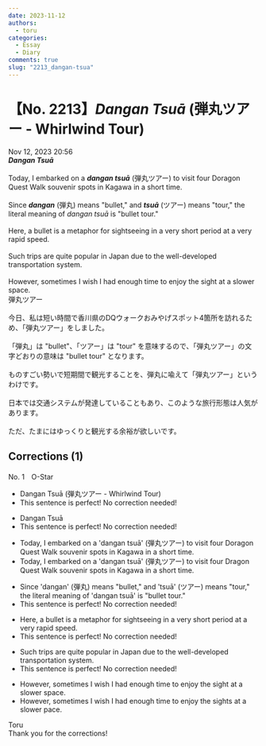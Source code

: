 ```yaml
---
date: 2023-11-12
authors:
  - toru
categories:
  - Essay
  - Diary
comments: true
slug: "2213_dangan-tsua"
---
```


# 【No. 2213】<strong><em>Dangan Tsuā</strong></em> (弾丸ツアー - Whirlwind Tour)
<div class="date">Nov 12, 2023 20:56</div>
<div id="post"><div id="body_show_ori">
<strong><em>Dangan Tsuā</strong></em><br/><br/>Today, I embarked on a <strong><em>dangan tsuā</em></strong> (弾丸ツアー) to visit four Doragon Quest Walk souvenir spots in Kagawa in a short time.<br/><br/>Since <strong><em>dangan</em></strong> (弾丸) means "bullet," and <strong><em>tsuā</em></strong> (ツアー) means "tour," the literal meaning of <em>dangan tsuā</em> is "bullet tour."<br/><br/>Here, a bullet is a metaphor for sightseeing in a very short period at a very rapid speed.<br/><br/>Such trips are quite popular in Japan due to the well-developed transportation system.<br/><br/>However, sometimes I wish I had enough time to enjoy the sight at a slower space.
</div></div>

<!-- more -->

<div id="post_ja"><div id="body_show_mo">
弾丸ツアー<br/><br/>今日、私は短い時間で香川県のDQウォークおみやげスポット4箇所を訪れるため、「弾丸ツアー」をしました。<br/><br/>「弾丸」は "bullet"、「ツアー」は "tour" を意味するので、「弾丸ツアー」の文字どおりの意味は "bullet tour" となります。<br/><br/>ものすごい勢いで短期間で観光することを、弾丸に喩えて「弾丸ツアー」というわけです。<br/><br/>日本では交通システムが発達していることもあり、このような旅行形態は人気があります。<br/><br/>ただ、たまにはゆっくりと観光する余裕が欲しいです。
</div></div>

## Corrections (1)
<div id="block"><div class="first_name"> No. 1　<span class="just_name">O-Star</span></div><div id="block2">
<ul class="correction_field">
<li class="incorrect">Dangan Tsuā (弾丸ツアー - Whirlwind Tour)</li>
<li class="corrected perfect">This sentence is perfect! No correction needed!</li>
</ul>
<ul class="correction_field">
<li class="incorrect">Dangan Tsuā</li>
<li class="corrected perfect">This sentence is perfect! No correction needed!</li>
</ul>
<ul class="correction_field">
<li class="incorrect">Today, I embarked on a 'dangan tsuā' (弾丸ツアー) to visit four Doragon Quest Walk souvenir spots in Kagawa in a short time.</li>
<li class="corrected correct">
Today, I embarked on a 'dangan tsuā' (弾丸ツアー) to visit four<span class="f_bold"> Dragon</span> Quest Walk souvenir spots in Kagawa in a short time.
</li>
</ul>
<ul class="correction_field">
<li class="incorrect">Since 'dangan' (弾丸) means "bullet," and 'tsuā' (ツアー) means "tour," the literal meaning of 'dangan tsuā' is "bullet tour."</li>
<li class="corrected perfect">This sentence is perfect! No correction needed!</li>
</ul>
<ul class="correction_field">
<li class="incorrect">Here, a bullet is a metaphor for sightseeing in a very short period at a very rapid speed.</li>
<li class="corrected perfect">This sentence is perfect! No correction needed!</li>
</ul>
<ul class="correction_field">
<li class="incorrect">Such trips are quite popular in Japan due to the well-developed transportation system.</li>
<li class="corrected perfect">This sentence is perfect! No correction needed!</li>
</ul>
<ul class="correction_field">
<li class="incorrect">However, sometimes I wish I had enough time to enjoy the sight at a slower space.</li>
<li class="corrected correct">
However, sometimes I wish I had enough time to enjoy the<span class="f_bold"> sights</span> at a slowe<span class="f_bold">r pace.</span>
</li>
</ul>
</div><div class="name"><span class="just_name">Toru</span><br>
Thank you for the corrections!
</div>
</div>
